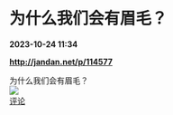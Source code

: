 # 为什么我们会有眉毛？

**2023-10-24 11:34**

**http://jandan.net/p/114577**

为什么我们会有眉毛？  
![](https://img3.chouti.com/CHOUTI_20231024/075B6408E1A14A049CB8021A8DC3E8BC_W659H659.jpeg)  
[评论](https://m.chouti.com/link/40383863)